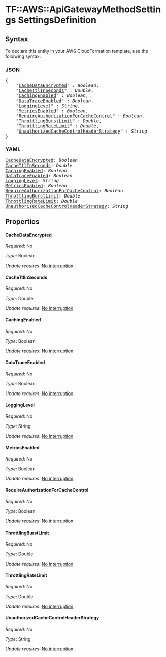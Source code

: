 # TF::AWS::ApiGatewayMethodSettings SettingsDefinition

## Syntax

To declare this entity in your AWS CloudFormation template, use the following syntax:

### JSON

<pre>
{
    "<a href="#cachedataencrypted" title="CacheDataEncrypted">CacheDataEncrypted</a>" : <i>Boolean</i>,
    "<a href="#cachettlinseconds" title="CacheTtlInSeconds">CacheTtlInSeconds</a>" : <i>Double</i>,
    "<a href="#cachingenabled" title="CachingEnabled">CachingEnabled</a>" : <i>Boolean</i>,
    "<a href="#datatraceenabled" title="DataTraceEnabled">DataTraceEnabled</a>" : <i>Boolean</i>,
    "<a href="#logginglevel" title="LoggingLevel">LoggingLevel</a>" : <i>String</i>,
    "<a href="#metricsenabled" title="MetricsEnabled">MetricsEnabled</a>" : <i>Boolean</i>,
    "<a href="#requireauthorizationforcachecontrol" title="RequireAuthorizationForCacheControl">RequireAuthorizationForCacheControl</a>" : <i>Boolean</i>,
    "<a href="#throttlingburstlimit" title="ThrottlingBurstLimit">ThrottlingBurstLimit</a>" : <i>Double</i>,
    "<a href="#throttlingratelimit" title="ThrottlingRateLimit">ThrottlingRateLimit</a>" : <i>Double</i>,
    "<a href="#unauthorizedcachecontrolheaderstrategy" title="UnauthorizedCacheControlHeaderStrategy">UnauthorizedCacheControlHeaderStrategy</a>" : <i>String</i>
}
</pre>

### YAML

<pre>
<a href="#cachedataencrypted" title="CacheDataEncrypted">CacheDataEncrypted</a>: <i>Boolean</i>
<a href="#cachettlinseconds" title="CacheTtlInSeconds">CacheTtlInSeconds</a>: <i>Double</i>
<a href="#cachingenabled" title="CachingEnabled">CachingEnabled</a>: <i>Boolean</i>
<a href="#datatraceenabled" title="DataTraceEnabled">DataTraceEnabled</a>: <i>Boolean</i>
<a href="#logginglevel" title="LoggingLevel">LoggingLevel</a>: <i>String</i>
<a href="#metricsenabled" title="MetricsEnabled">MetricsEnabled</a>: <i>Boolean</i>
<a href="#requireauthorizationforcachecontrol" title="RequireAuthorizationForCacheControl">RequireAuthorizationForCacheControl</a>: <i>Boolean</i>
<a href="#throttlingburstlimit" title="ThrottlingBurstLimit">ThrottlingBurstLimit</a>: <i>Double</i>
<a href="#throttlingratelimit" title="ThrottlingRateLimit">ThrottlingRateLimit</a>: <i>Double</i>
<a href="#unauthorizedcachecontrolheaderstrategy" title="UnauthorizedCacheControlHeaderStrategy">UnauthorizedCacheControlHeaderStrategy</a>: <i>String</i>
</pre>

## Properties

#### CacheDataEncrypted

_Required_: No

_Type_: Boolean

_Update requires_: [No interruption](https://docs.aws.amazon.com/AWSCloudFormation/latest/UserGuide/using-cfn-updating-stacks-update-behaviors.html#update-no-interrupt)

#### CacheTtlInSeconds

_Required_: No

_Type_: Double

_Update requires_: [No interruption](https://docs.aws.amazon.com/AWSCloudFormation/latest/UserGuide/using-cfn-updating-stacks-update-behaviors.html#update-no-interrupt)

#### CachingEnabled

_Required_: No

_Type_: Boolean

_Update requires_: [No interruption](https://docs.aws.amazon.com/AWSCloudFormation/latest/UserGuide/using-cfn-updating-stacks-update-behaviors.html#update-no-interrupt)

#### DataTraceEnabled

_Required_: No

_Type_: Boolean

_Update requires_: [No interruption](https://docs.aws.amazon.com/AWSCloudFormation/latest/UserGuide/using-cfn-updating-stacks-update-behaviors.html#update-no-interrupt)

#### LoggingLevel

_Required_: No

_Type_: String

_Update requires_: [No interruption](https://docs.aws.amazon.com/AWSCloudFormation/latest/UserGuide/using-cfn-updating-stacks-update-behaviors.html#update-no-interrupt)

#### MetricsEnabled

_Required_: No

_Type_: Boolean

_Update requires_: [No interruption](https://docs.aws.amazon.com/AWSCloudFormation/latest/UserGuide/using-cfn-updating-stacks-update-behaviors.html#update-no-interrupt)

#### RequireAuthorizationForCacheControl

_Required_: No

_Type_: Boolean

_Update requires_: [No interruption](https://docs.aws.amazon.com/AWSCloudFormation/latest/UserGuide/using-cfn-updating-stacks-update-behaviors.html#update-no-interrupt)

#### ThrottlingBurstLimit

_Required_: No

_Type_: Double

_Update requires_: [No interruption](https://docs.aws.amazon.com/AWSCloudFormation/latest/UserGuide/using-cfn-updating-stacks-update-behaviors.html#update-no-interrupt)

#### ThrottlingRateLimit

_Required_: No

_Type_: Double

_Update requires_: [No interruption](https://docs.aws.amazon.com/AWSCloudFormation/latest/UserGuide/using-cfn-updating-stacks-update-behaviors.html#update-no-interrupt)

#### UnauthorizedCacheControlHeaderStrategy

_Required_: No

_Type_: String

_Update requires_: [No interruption](https://docs.aws.amazon.com/AWSCloudFormation/latest/UserGuide/using-cfn-updating-stacks-update-behaviors.html#update-no-interrupt)

